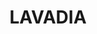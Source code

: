 ---
lastmod: '2025-04-06T06:05:20+00:00'
latitude: -29.829194
layout: suburb
longitude: 153.187047
postcode: '2462'
state: NSW
title: LAVADIA
url: /nsw/lavadia/
---